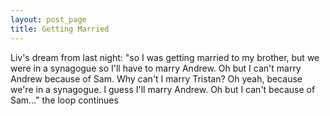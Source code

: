 ```yaml
---
layout: post_page
title: Getting Married
---
```


Liv's dream from last night: "so I was getting married to my brother, but we were in a synagogue so I'll have to marry Andrew. Oh but I can't marry Andrew because of Sam. Why can't I marry Tristan? Oh yeah, because we're in a synagogue. I guess I'll marry Andrew. Oh but I can't because of Sam…" the loop continues